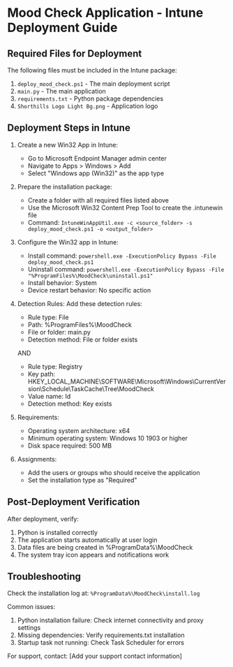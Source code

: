 # Mood Check Application - Intune Deployment Guide

## Required Files for Deployment
The following files must be included in the Intune package:
1. `deploy_mood_check.ps1` - The main deployment script
2. `main.py` - The main application
3. `requirements.txt` - Python package dependencies
4. `Shorthills Logo Light Bg.png` - Application logo

## Deployment Steps in Intune

1. Create a new Win32 App in Intune:
   - Go to Microsoft Endpoint Manager admin center
   - Navigate to Apps > Windows > Add
   - Select "Windows app (Win32)" as the app type

2. Prepare the installation package:
   - Create a folder with all required files listed above
   - Use the Microsoft Win32 Content Prep Tool to create the .intunewin file
   - Command: `IntuneWinAppUtil.exe -c <source_folder> -s deploy_mood_check.ps1 -o <output_folder>`

3. Configure the Win32 app in Intune:
   - Install command: `powershell.exe -ExecutionPolicy Bypass -File deploy_mood_check.ps1`
   - Uninstall command: `powershell.exe -ExecutionPolicy Bypass -File "%ProgramFiles%\MoodCheck\uninstall.ps1"`
   - Install behavior: System
   - Device restart behavior: No specific action

4. Detection Rules:
   Add these detection rules:
   - Rule type: File
   - Path: %ProgramFiles%\MoodCheck
   - File or folder: main.py
   - Detection method: File or folder exists
   
   AND
   
   - Rule type: Registry
   - Key path: HKEY_LOCAL_MACHINE\SOFTWARE\Microsoft\Windows\CurrentVersion\Schedule\TaskCache\Tree\MoodCheck
   - Value name: Id
   - Detection method: Key exists

5. Requirements:
   - Operating system architecture: x64
   - Minimum operating system: Windows 10 1903 or higher
   - Disk space required: 500 MB

6. Assignments:
   - Add the users or groups who should receive the application
   - Set the installation type as "Required"

## Post-Deployment Verification
After deployment, verify:
1. Python is installed correctly
2. The application starts automatically at user login
3. Data files are being created in %ProgramData%\MoodCheck
4. The system tray icon appears and notifications work

## Troubleshooting
Check the installation log at: `%ProgramData%\MoodCheck\install.log`

Common issues:
1. Python installation failure: Check internet connectivity and proxy settings
2. Missing dependencies: Verify requirements.txt installation
3. Startup task not running: Check Task Scheduler for errors

For support, contact: [Add your support contact information] 